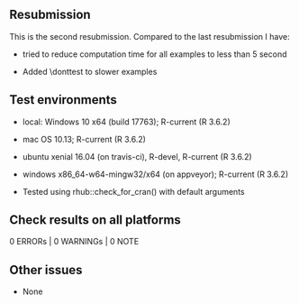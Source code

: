 ## Resubmission

This is the second resubmission. Compared to the last resubmission I have:

* tried to reduce computation time for all examples to less than 5 second

* Added \donttest to slower examples

## Test environments

* local: Windows 10 x64 (build 17763); R-current (R 3.6.2)
* mac OS 10.13; R-current (R 3.6.2)
* ubuntu xenial 16.04 (on travis-ci), R-devel, R-current (R 3.6.2)
* windows x86_64-w64-mingw32/x64 (on appveyor); R-current (R 3.6.2)

* Tested using rhub::check_for_cran() with default arguments

## Check results on all platforms

0 ERRORs | 0 WARNINGs | 0 NOTE

## Other issues

- None
